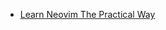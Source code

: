- [Learn Neovim The Practical Way](https://alpha2phi.medium.com/learn-neovim-the-practical-way-8818fcf4830f)
